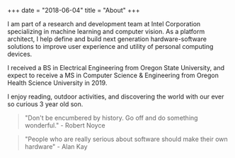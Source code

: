 +++
date = "2018-06-04"
title = "About"
+++

I am part of a research and development team at Intel Corporation specializing in machine learning and computer vision.  As a platform architect, I help define and build next generation hardware-software solutions to improve user experience and utility of personal computing devices.   

I received a BS in Electrical Engineering from Oregon State University, and expect to receive a MS in Computer Science & Engineering from Oregon Health Science University in 2019.  

I enjoy reading, outdoor activities, and discovering the world with our ever so curious 3 year old son.  

> "Don't be encumbered by history. Go off and do something wonderful." - Robert Noyce 

> "People who are really serious about software should make their own hardware" - Alan Kay